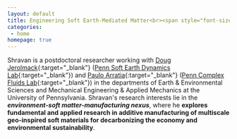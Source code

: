 ```yaml
---
layout: default
title: Engineering Soft Earth-Mediated Matter<br><span style="font-size:55%;"><b>Design, mechanics, and manufacturing of earth-inspired multiscale soft materials</b><p>
categories:
 - home
homepage: true
---
```

Shravan is a postdoctoral researcher working with [Doug Jerolmack](https://earth.sas.upenn.edu/people/douglas-j-jerolmack){:target="_blank"} ([Penn Soft Earth Dynamics Lab](https://pennsed.seas.upenn.edu/){:target="_blank"}) and [Paulo Arratia](https://directory.seas.upenn.edu/paulo-e-arratia/){:target="_blank"} ([Penn Complex Fluids Lab](https://arratia.seas.upenn.edu/){:target="_blank"}) in the departments of Earth & Environmental Sciences and Mechanical Engineering & Applied Mechanics at the University of Pennsylvania. Shravan's research interests lie in the <i><b>environment-soft matter-manufacturing nexus</b></i>, where he <b>explores fundamental and applied research in additive manufacturing of multiscale geo-inspired soft materials for decarbonizing the economy and environmental sustainability</b>.   
